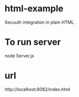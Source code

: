 # html-example
Secuuth integration in plain HTML

# To run server
node Server.js

# url
http://localhost:8082/index.html

